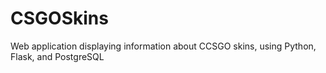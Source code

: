 # CSGOSkins
Web application displaying information about CCSGO skins, using Python, Flask, and PostgreSQL
